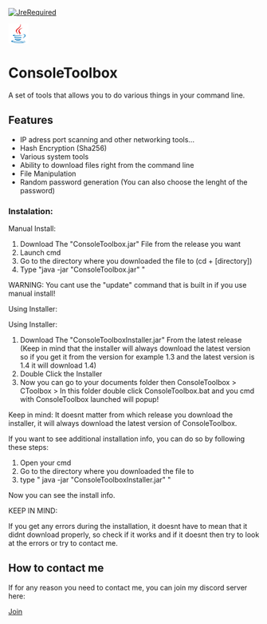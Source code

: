
[![JreRequired](https://img.shields.io/badge/JRE_Required-red)](https://www.java.com/en/download/)

<p align="left"> <a href="https://www.java.com" target="_blank" rel="noreferrer"> <img src="https://raw.githubusercontent.com/devicons/devicon/master/icons/java/java-original.svg" alt="java" width="40" height="40"/> </a> </p>






# ConsoleToolbox

A set of tools that allows you to do various things in your command line.


## Features

- IP adress port scanning and other networking tools...
- Hash Encryption (Sha256)
- Various system tools
- Ability to download files right from the command line
- File Manipulation
- Random password generation (You can also choose the lenght of the password)

### Instalation:

Manual Install:

1. Download The "ConsoleToolbox.jar" File from the release you want
2. Launch cmd
3. Go to the directory where you downloaded the file to (cd + [directory])
4. Type "java -jar "ConsoleToolbox.jar" "

WARNING:
You cant use the "update" command that is built in if you use manual install!

Using Installer:

Using Installer:

1. Download The "ConsoleToolboxInstaller.jar" From the latest release (Keep in mind that the installer will always download the latest version so if you get it from the version for example 1.3 and the latest version is 1.4 it will download 1.4)
2. Double Click the Installer
3. Now you can go to your documents folder then ConsoleToolbox > CToolbox > In this folder double click ConsoleToolbox.bat and you cmd with ConsoleToolbox launched will popup!

Keep in mind:
It doesnt matter from which release you download the installer, it will always download the latest version of ConsoleToolbox.

If you want to see additional installation info, you can do so by following these steps:

1. Open your cmd
2. Go to the directory where you downloaded the file to
3. type " java -jar "ConsoleToolboxInstaller.jar" "

Now you can see the install info.

KEEP IN MIND:

If you get any errors during the installation, it doesnt have to mean that it didnt download properly, so check if it works and if it doesnt then try to look at the errors or try to contact me.


## How to contact me

If for any reason you need to contact me, you can join my discord server here:

[Join](https://discord.gg/uHFJuvfqZm)












<!--# ConsoleToolbox
A small toolbox of a few tools you can use in the cmd


How to use:


Manual Install:

1. Download The "ConsoleToolbox.jar" File from the release you want
2. Launch cmd
3. Type cd + the directory where you downloaded the .jar file to
4. Type "java -jar "ConsoleToolbox.jar" "


KEEP IN MIND:
You will not be able to use the built-in update command if you use manual install!

Using Installer:

1. Download The "ConsoleToolboxInstaller.jar" From the latest release (Keep in mind that the installer will always download the latest version so if you get it from the version for example 1.3 and the latest version is 1.4 it will download 1.4)
2. Double Click the Installer
3. Now you can go to your documents folder then ConsoleToolbox > CToolbox > In this folder double click ConsoleToolbox.bat and you cmd with ConsoleToolbox launched will popup!




Developers:
vaclavak - main dev
-->
